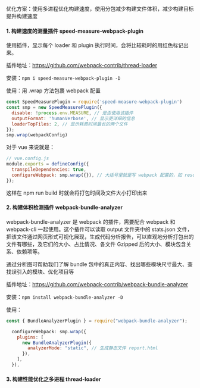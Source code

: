 优化方案：使⽤多进程优化构建速度，使⽤分包减少构建⽂件体积，减少构建⽬标提升构建速度



#### 1. 构建速度的测量插件 speed-measure-webpack-plugin

使用插件，显示每个 loader 和 plugin 执⾏时间，会将⽐较耗时的⽤红⾊标记出来。

插件地址：https://github.com/webpack-contrib/thread-loader

安装：`npm i speed-measure-webpack-plugin -D`

使用：用 .wrap 方法包裹 webpack 配置

```js
const SpeedMeasurePlugin = require('speed-measure-webpack-plugin')
const smp = new SpeedMeasurePlugin({
  disable: !process.env.MEASURE, // 是否使用该插件
  outputFormat: 'humanVerbose', // 显示更详细的信息
  loaderTopFiles: 2, // 显示耗费时间最长的两个文件
});
smp.wrap(webpackConfig)
```

对于 vue 来说就是：

```js
// vue.config.js
module.exports = defineConfig({
  transpileDependencies: true,
  configureWebpack: smp.wrap({}), // 大括号里就是写 webpack 配置的，如 resolve, plugins 等
});
```

这样在 npm run build 时就会将打包时间及文件大小打印出来



#### 2. 构建体积检测插件 webpack-bundle-analyzer

webpack-bundle-analyzer 是 webpack 的插件，需要配合 webpack 和 webpack-cli ⼀起使⽤。这个插件可以读取 output ⽂件夹中的 stats.json ⽂件，把该⽂件通过网页形式可视化展现，⽣成代码分析报告，可以直观地分析打包出的⽂件有哪些，及它们的⼤⼩、占⽐情况、各⽂件 Gzipped 后的⼤⼩、模块包含关系、依赖项等。

通过分析图可帮助我们了解 bundle 包中的真正内容、找出哪些模块尺⼨最⼤、查找误引⼊的模块、优化项⽬等

插件地址：https://github.com/webpack-contrib/webpack-bundle-analyzer

安装：`npm install webpack-bundle-analyzer -D`

使用：

```js
const { BundleAnalyzerPlugin } = require("webpack-bundle-analyzer");

  configureWebpack: smp.wrap({
    plugins: [
      new BundleAnalyzerPlugin({
        analyzerMode: "static", // 生成静态文件 report.html 
      }),
    ],
  }),
```



#### 3. 构建性能优化之多进程 thread-loader































